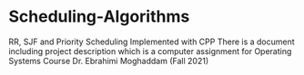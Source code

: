 # Scheduling-Algorithms
RR, SJF and Priority Scheduling Implemented with CPP
There is a document including project description which is a computer assignment for Operating Systems Course Dr. Ebrahimi Moghaddam (Fall 2021)
